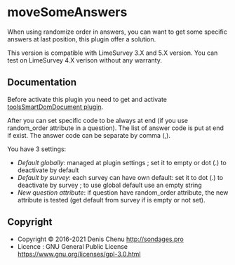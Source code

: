 # moveSomeAnswers

When using randomize order in answers, you can want to get some specific answers at last position, this plugin offer a solution.

This version is compatible with LimeSurvey 3.X and 5.X version. 
You can test on LimeSurvey 4.X verison without any warranty.

## Documentation

Before activate this plugin you need to get and activate [toolsSmartDomDocument plugin](https://gitlab.com/SondagesPro/coreAndTools/toolsDomDocument).

After you can set specific code to be always at end (if you use random_order attribute in a question).  The list of answer code is put at end if exist. The answer code can be separate by comma (,).

You have 3 settings:
- _Default globally_: managed at plugin settings ; set it to empty or dot (.) to deactivate by default
- _Default by survey_: each survey can have own default: set it to dot (.) to deactivate by survey ; to use global default use an empty string
- _New question attribute_: if question have random_order attribute, the new attribute is tested (get default from survey if is empty or not set).

## Copyright
- Copyright © 2016-2021 Denis Chenu <http://sondages.pro>
- Licence : GNU General Public License <https://www.gnu.org/licenses/gpl-3.0.html>
